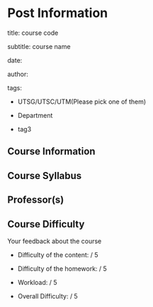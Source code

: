 # Post Information
title: course code

subtitle: course name

date: 

author:

tags:
  - UTSG/UTSC/UTM(Please pick one of them)
  
  - Department
  
  - tag3

## Course Information

## Course Syllabus

## Professor(s)

## Course Difficulty
Your feedback about the course

- Difficulty of the content:  / 5

- Difficulty of the homework:  / 5

- Workload:  / 5

- Overall Difficulty:  / 5
